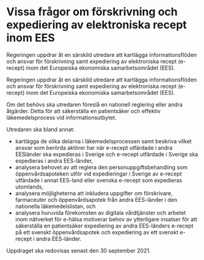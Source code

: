 # Vissa frågor om förskrivning och expediering av elektroniska recept inom EES

Regeringen uppdrar åt en särskild utredare att kartlägga informationsflöden och ansvar för förskrivning samt expediering av elektroniska recept (e-recept) inom det Europeiska ekonomiska samarbetsområdet (EES).

Regeringen uppdrar åt en särskild utredare att kartlägga informationsflöden och ansvar för förskrivning samt expediering av elektroniska recept (e-recept) inom det Europeiska ekonomiska samarbetsområdet (EES).

Om det behövs ska utredaren föreslå en nationell reglering eller andra åtgärder. Detta för att säkerställa en patientsäker och effektiv läkemedelsprocess vid informationsutbytet.

Utredaren ska bland annat:
* kartlägga de olika delarna i läkemedelsprocessen samt beskriva vilket ansvar som berörda aktörer har när e-recept utfärdade i andra EESländer ska expedieras i Sverige och e-recept utfärdade i Sverige ska expedieras i andra EES-länder,
* analysera behovet av att reglera den personuppgiftsbehandling som
öppenvårdsapoteken utför vid expedieringar i Sverige av e-recept
utfärdade i annat EES-land eller svenska e-recept som expedieras
utomlands,
* analysera möjligheterna att inkludera uppgifter om förskrivare,
farmaceuter och öppenvårdsapotek från andra EES-länder i den
nationella läkemedelslistan, och
* analysera huruvida förekomsten av digitala vårdtjänster och arbetet
inom nätverket för e-hälsa motiverar behov av ytterligare insatser för att säkerställa en patientsäker expediering av andra EES-länders e-recept på ett svenskt öppenvårdsapotek och expediering av ett svenskt e-recept i andra EES-länder.

Uppdraget ska redovisas senast den 30 september 2021.
